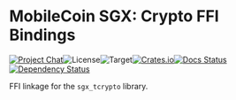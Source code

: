 # MobileCoin SGX: Crypto FFI Bindings

[![Project Chat][chat-image]][chat-link]<!--
-->![License][license-image]<!--
-->![Target][target-image]<!--
-->[![Crates.io][crate-image]][crate-link]<!--
-->[![Docs Status][docs-image]][docs-link]<!--
-->[![Dependency Status][deps-image]][deps-link]

FFI linkage for the `sgx_tcrypto` library.

[chat-image]: https://img.shields.io/discord/844353360348971068?style=flat-square
[chat-link]: https://mobilecoin.chat
[license-image]: https://img.shields.io/crates/l/mc-sgx-tcrypto-sys?style=flat-square
[target-image]: https://img.shields.io/badge/target-sgx-red?style=flat-square
[crate-image]: https://img.shields.io/crates/v/mc-sgx-tcrypto-sys.svg?style=flat-square
[crate-link]: https://crates.io/crates/mc-sgx-tcrypto-sys
[docs-image]: https://img.shields.io/docsrs/mc-sgx-tcrypto-sys?style=flat-square
[docs-link]: https://docs.rs/crate/mc-sgx-tcrypto-sys
[deps-image]: https://deps.rs/crate/mc-sgx-tcrypto-sys/0.2.0/status.svg?style=flat-square
[deps-link]: https://deps.rs/crate/mc-sgx-tcrypto-sys/0.2.0
